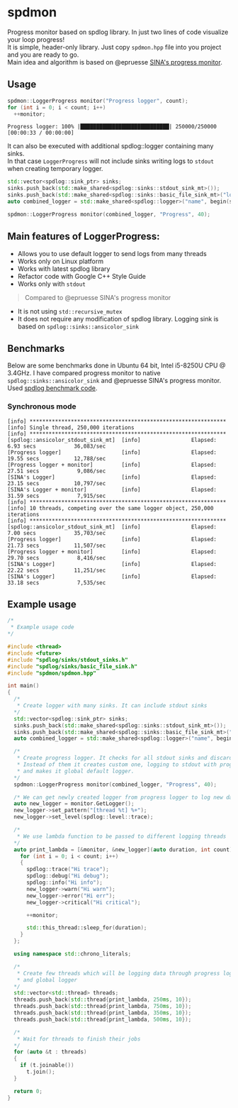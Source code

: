 # spdmon
Progress monitor based on spdlog library. In just two lines of code visualize your loop progress!
<br>
It is simple, header-only library. Just copy `spdmon.hpp` file into you project and you are ready to go.
<br>
Main idea and algorithm is based on @epruesse [SINA's progress monitor](https://github.com/gabime/spdlog/issues/854).

## Usage
```cpp
spdmon::LoggerProgress monitor("Progress logger", count);
for (int i = 0; i < count; i++)
  ++monitor;
```
```
Progress logger: 100% |████████████████████████████| 250000/250000 [00:00:33 / 00:00:00]
```

It can also be executed with additional spdlog::logger containing many sinks.
<br>
In that case `LoggerProgress` will not include sinks writing logs to `stdout` when creating temporary logger.
<br>
```cpp
std::vector<spdlog::sink_ptr> sinks;
sinks.push_back(std::make_shared<spdlog::sinks::stdout_sink_mt>());
sinks.push_back(std::make_shared<spdlog::sinks::basic_file_sink_mt>("logfile", true));
auto combined_logger = std::make_shared<spdlog::logger>("name", begin(sinks), end(sinks));

spdmon::LoggerProgress monitor(combined_logger, "Progress", 40);
```

## Main features of LoggerProgress:
* Allows you to use default logger to send logs from many threads
* Works only on Linux platform
* Works with latest spdlog library
* Refactor code with Google C++ Style Guide
* Works only with `stdout`
> Compared to @epruesse SINA's progress monitor
* It is not using `std::recursive_mutex`
* It does not require any modification of spdlog library. Logging sink is based on `spdlog::sinks::ansicolor_sink`

## Benchmarks
Below are some benchmarks done in Ubuntu 64 bit, Intel i5-8250U CPU @ 3.4GHz. I have compared progress monitor to native `spdlog::sinks::ansicolor_sink` and @epruesse SINA's progress monitor. Used [spdlog benchmark code](https://github.com/gabime/spdlog/blob/v1.x/bench/bench.cpp).

### Synchronous mode
```
[info] **************************************************************
[info] Single thread, 250,000 iterations
[info] **************************************************************
[spdlog::ansicolor_stdout_sink_mt]  [info]                Elapsed: 6.93 secs            36,083/sec
[Progress logger]                   [info]                Elapsed: 19.55 secs           12,788/sec
[Progress logger + monitor]         [info]                Elapsed: 27.51 secs            9,086/sec
[SINA's Logger]                     [info]                Elapsed: 23.15 secs           10,797/sec
[SINA's Logger + monitor]           [info]                Elapsed: 31.59 secs            7,915/sec
[info] **************************************************************
[info] 10 threads, competing over the same logger object, 250,000 iterations
[info] **************************************************************
[spdlog::ansicolor_stdout_sink_mt]  [info]                Elapsed: 7.00 secs            35,703/sec
[Progress logger]                   [info]                Elapsed: 21.73 secs           11,507/sec
[Progress logger + monitor]         [info]                Elapsed: 29.70 secs            8,416/sec
[SINA's Logger]                     [info]                Elapsed: 22.22 secs           11,251/sec
[SINA's Logger]                     [info]                Elapsed: 33.18 secs            7,535/sec
```

## Example usage
```cpp
/*
 * Example usage code
*/

#include <thread>
#include <future>
#include "spdlog/sinks/stdout_sinks.h"
#include "spdlog/sinks/basic_file_sink.h"
#include "spdmon/spdmon.hpp"

int main()
{
  /*
   * Create logger with many sinks. It can include stdout sinks
  */
  std::vector<spdlog::sink_ptr> sinks;
  sinks.push_back(std::make_shared<spdlog::sinks::stdout_sink_mt>());
  sinks.push_back(std::make_shared<spdlog::sinks::basic_file_sink_mt>("logfile", true));
  auto combined_logger = std::make_shared<spdlog::logger>("name", begin(sinks), end(sinks));

  /*
   * Create progress logger. It checks for all stdout sinks and discard them
   * Instead of them it creates custom one, logging to stdout with progress bar
   * and makes it global default logger.
  */
  spdmon::LoggerProgress monitor(combined_logger, "Progress", 40);

  /* We can get newly created logger from progress logger to log new data */
  auto new_logger = monitor.GetLogger();
  new_logger->set_pattern("[thread %t] %+");
  new_logger->set_level(spdlog::level::trace);

  /*
   * We use lambda function to be passed to different logging threads
  */
  auto print_lambda = [&monitor, &new_logger](auto duration, int count) {
    for (int i = 0; i < count; i++)
    {
      spdlog::trace("Hi trace");
      spdlog::debug("Hi debug");
      spdlog::info("Hi info");
      new_logger->warn("Hi warn");
      new_logger->error("Hi err");
      new_logger->critical("Hi critical");

      ++monitor;

      std::this_thread::sleep_for(duration);
    }
  };

  using namespace std::chrono_literals;

  /*
   * Create few threads which will be logging data through progress logger
   * and global logger
  */
  std::vector<std::thread> threads;
  threads.push_back(std::thread{print_lambda, 250ms, 10});
  threads.push_back(std::thread{print_lambda, 750ms, 10});
  threads.push_back(std::thread{print_lambda, 350ms, 10});
  threads.push_back(std::thread{print_lambda, 500ms, 10});

  /*
   * Wait for threads to finish their jobs
  */
  for (auto &t : threads)
  {
    if (t.joinable())
      t.join();
  }

  return 0;
}
```
